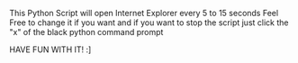 This Python Script will open Internet Explorer every 5 to 15 seconds 
Feel Free to change it if you want 
and if you want to stop the script just click the "x"  of the  black python command prompt

HAVE FUN WITH IT! :]

